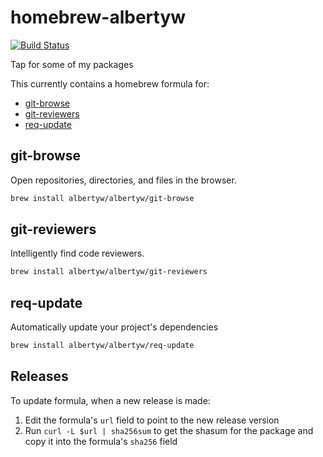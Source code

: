 # homebrew-albertyw

[![Build Status](https://drone.albertyw.com/api/badges/albertyw/homebrew-albertyw/status.svg)](https://drone.albertyw.com/albertyw/homebrew-albertyw)

Tap for some of my packages

This currently contains a homebrew formula for:
- [git-browse](https://github.com/albertyw/git-browse)
- [git-reviewers](https://github.com/albertyw/git-reviewers)
- [req-update](https://github.com/albertyw/req-update)


## git-browse

Open repositories, directories, and files in the browser.

```bash
brew install albertyw/albertyw/git-browse
```


## git-reviewers

Intelligently find code reviewers.

```bash
brew install albertyw/albertyw/git-reviewers
```


## req-update

Automatically update your project's dependencies

```bash
brew install albertyw/albertyw/req-update
```


## Releases

To update formula, when a new release is made:
1.  Edit the formula's `url` field to point to the new release version
2.  Run `curl -L $url | sha256sum` to get the shasum for the package and copy it into the formula's `sha256` field

